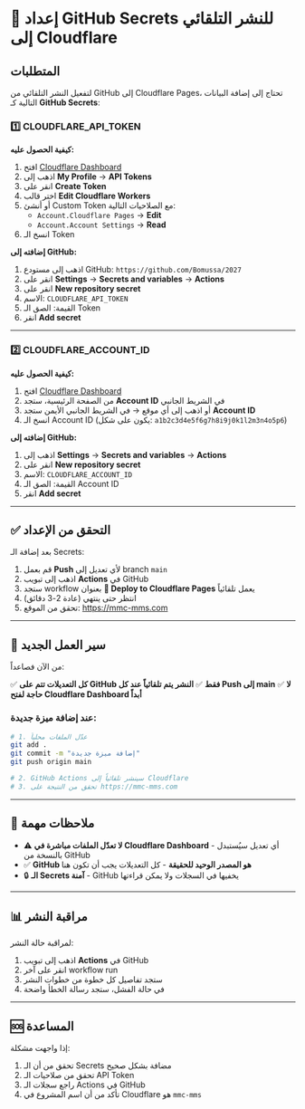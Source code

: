 # 🔐 إعداد GitHub Secrets للنشر التلقائي إلى Cloudflare

## المتطلبات

لتفعيل النشر التلقائي من GitHub إلى Cloudflare Pages، تحتاج إلى إضافة البيانات التالية كـ **GitHub Secrets**:

### 1️⃣ CLOUDFLARE_API_TOKEN

**كيفية الحصول عليه:**

1. افتح [Cloudflare Dashboard](https://dash.cloudflare.com)
2. اذهب إلى **My Profile** → **API Tokens**
3. انقر على **Create Token**
4. اختر قالب **Edit Cloudflare Workers**
5. أو أنشئ Custom Token مع الصلاحيات التالية:
   - `Account.Cloudflare Pages` → **Edit**
   - `Account.Account Settings` → **Read**
6. انسخ الـ Token

**إضافته إلى GitHub:**

1. اذهب إلى مستودع GitHub: `https://github.com/Bomussa/2027`
2. انقر على **Settings** → **Secrets and variables** → **Actions**
3. انقر على **New repository secret**
4. الاسم: `CLOUDFLARE_API_TOKEN`
5. القيمة: الصق الـ Token
6. انقر **Add secret**

---

### 2️⃣ CLOUDFLARE_ACCOUNT_ID

**كيفية الحصول عليه:**

1. افتح [Cloudflare Dashboard](https://dash.cloudflare.com)
2. من الصفحة الرئيسية، ستجد **Account ID** في الشريط الجانبي
3. أو اذهب إلى أي موقع → في الشريط الجانبي الأيمن ستجد **Account ID**
4. انسخ الـ Account ID (يكون على شكل: `a1b2c3d4e5f6g7h8i9j0k1l2m3n4o5p6`)

**إضافته إلى GitHub:**

1. اذهب إلى **Settings** → **Secrets and variables** → **Actions**
2. انقر على **New repository secret**
3. الاسم: `CLOUDFLARE_ACCOUNT_ID`
4. القيمة: الصق الـ Account ID
5. انقر **Add secret**

---

## ✅ التحقق من الإعداد

بعد إضافة الـ Secrets:

1. قم بعمل **Push** لأي تعديل إلى branch `main`
2. اذهب إلى تبويب **Actions** في GitHub
3. ستجد workflow بعنوان **🚀 Deploy to Cloudflare Pages** يعمل تلقائياً
4. انتظر حتى ينتهي (عادة 2-3 دقائق)
5. تحقق من الموقع: https://mmc-mms.com

---

## 🔄 سير العمل الجديد

من الآن فصاعداً:

✅ **كل التعديلات تتم على GitHub فقط**
✅ **النشر يتم تلقائياً عند كل Push إلى main**
✅ **لا حاجة لفتح Cloudflare Dashboard أبداً**

### عند إضافة ميزة جديدة:

```bash
# 1. عدّل الملفات محلياً
git add .
git commit -m "إضافة ميزة جديدة"
git push origin main

# 2. GitHub Actions سينشر تلقائياً إلى Cloudflare
# 3. تحقق من النتيجة على https://mmc-mms.com
```

---

## 🚨 ملاحظات مهمة

- ⚠️ **لا تعدّل الملفات مباشرة في Cloudflare Dashboard** - أي تعديل سيُستبدل بالنسخة من GitHub
- ✅ **GitHub هو المصدر الوحيد للحقيقة** - كل التعديلات يجب أن تكون هنا
- 🔒 **الـ Secrets آمنة** - GitHub يخفيها في السجلات ولا يمكن قراءتها

---

## 📊 مراقبة النشر

لمراقبة حالة النشر:

1. اذهب إلى تبويب **Actions** في GitHub
2. انقر على آخر workflow run
3. ستجد تفاصيل كل خطوة من خطوات النشر
4. في حالة الفشل، ستجد رسالة الخطأ واضحة

---

## 🆘 المساعدة

إذا واجهت مشكلة:

1. تحقق من أن الـ Secrets مضافة بشكل صحيح
2. تحقق من صلاحيات الـ API Token
3. راجع سجلات الـ Actions في GitHub
4. تأكد من أن اسم المشروع في Cloudflare هو `mmc-mms`

